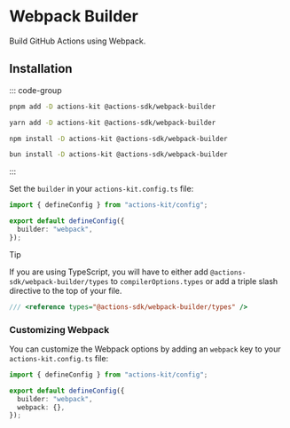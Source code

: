 # Webpack Builder

Build GitHub Actions using Webpack.

## Installation

::: code-group
  ```bash [pnpm]
  pnpm add -D actions-kit @actions-sdk/webpack-builder
  ```

  ```bash [yarn]
  yarn add -D actions-kit @actions-sdk/webpack-builder
  ```

  ```bash [npm]
  npm install -D actions-kit @actions-sdk/webpack-builder
  ```

  ```bash [bun]
  bun install -D actions-kit @actions-sdk/webpack-builder
  ```
:::

Set the `builder` in your `actions-kit.config.ts` file:

```ts [actions-kit.config.ts]
import { defineConfig } from "actions-kit/config";

export default defineConfig({
  builder: "webpack",
});
```

> [!TIP]
> If you are using TypeScript, you will have to either add `@actions-sdk/webpack-builder/types` to `compilerOptions.types` or add a triple slash directive to the top of your file.

```ts
/// <reference types="@actions-sdk/webpack-builder/types" />
``` 

### Customizing Webpack

You can customize the Webpack options by adding an `webpack` key to your `actions-kit.config.ts` file:

```ts [actions-kit.config.ts]
import { defineConfig } from "actions-kit/config";

export default defineConfig({
  builder: "webpack",
  webpack: {},
});
```
